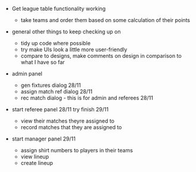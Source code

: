 - Get league table functionality working
	- take teams and order them based on some calculation of their points
	
	
- general other things to keep checking up on
	- tidy up code where possible
	- try make UIs look a little more user-friendly
	- compare to designs, make comments on design in comparison to what I have so far
	

- admin panel
	- gen fixtures dialog 28/11
	- assign match ref dialog 28/11
	- rec match dialog - this is for admin and referees 28/11
	

- start referee panel 28/11 try finish 29/11
	- view their matches theyre assigned to
	- record matches that they are assigned to





- start manager panel 29/11
	- assign shirt numbers to players in their teams
	- view lineup
	- create lineup
	